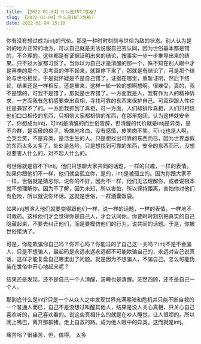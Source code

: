 ```yaml
---
title: 【2022-01-04】什么是INTJ性格?
slug: 【2022-01-04】什么是INTJ性格?
date: 2022-01-04 15:18
---
```


你有没有想过成为intj的代价。那是一种时时刻刻与世俗为敌的状态。别人认为是对的地方正常的地方，可以自己就是无法说服自己去认同，因为世俗基本都是错的，不合理的，这些都是有证据证明出来的结论，按事实一步一步推导出来的结果。只不过大家都习惯了。当你以为自己才是清醒的那一个，殊不知在别人眼中才是异类的那个。思考真的停不起来，就算停下来了，那就是有结论了，可是那个结论与世俗相反，于是就怀疑是不是自己错了，证据在哪里，重新证明，然后下结论，结果还是一样相反，还是重来，这样一轮一轮的想啊想啊。很难受，真的，我不是错的，可我不是错了，那就是世界错了。一方面我是人，我有作为人的精神诉求，一方面我有危机感要查出真相，寻找可靠的东西来保护自己。可真理跟人性往往是兼容不了的。一方面我抓到了真相，可一方面，人们却排斥真相，人们只相信他们口口相传的东西，只相信大家都相信的东西，在那里抱团，认为这样就安全了。你想成为intj，可intj是清醒的而世俗皆醉，但清醒的代价就是intj是异类，是不合群，是高傲的疯子，极端地冷血，没有感情，皮笑肉不笑。可intj也是人啊，会哭会笑，不是异类，是活生生的人。只是想找出可靠的东西而已，因为世界虚假的东西太多太多了，处处是危险，只是想找到可靠的东西，安全的东西而已，没想过要害人什么的，对不起人什么的。  

可世俗就是容不下intj，他们只想聊大家共同的话题，一样的兴趣，一样的表情。如果你跟他们不一样，他们就会孤立你，是的，intj是被孤立的。因为你跟大家不一样，世俗就是猜忌你，说你的不好，因为不一样，他们无法理解你，或者说根本就不想理解你。因为不了解，因为未知，所以害怕，所以保持距离，害怕你对他们有危险，所以就说你坏话。这就是世俗，一群酒囊饭袋。  

如果intj想溶入他们就要变得跟他们一样，说一样的话题，一样的表情，一样地不可救药。这样他们才会觉得你是自己人，才会认同你。你要时时刻刻把真实的自己隐藏起来，不要去纠正他们，而是要模仿他们的行为，说共同的话题。于是，你被世俗接纳了。  

可是，你能欺骗你自己吗？你开心吗？你能过的了自己这一关吗？intj不是不会骗人，只是不想骗人，最起码是永远永远永远都不可能欺骗自己的，永远对自己说真话，这样才能复盘自己哪里出了问题。就是因为不想骗人，不骗自己。怎么可能伪装在世俗中开心地起来呢？  

结果还是发现，还不是自己一个人清醒，装睡也是清醒。茫然四顾，还不是自己一个人。  

那到底什么是intj?只是一个从众人之中发现世界充满黑暗和危机并只能不断自救的一个普通人而已，自己不是没想过叫醒其他人，结果是没人关心真相，只关心自己喜欢听的，自己喜欢看的。说这些真相什么的就是在吵人睡觉，让人很烦的。所以闭上嘴巴，离开那群猪，走上自救的路。成为他人眼中的异类。这而就是intj。  

痛苦吗？很痛苦，但，值得。 太多 